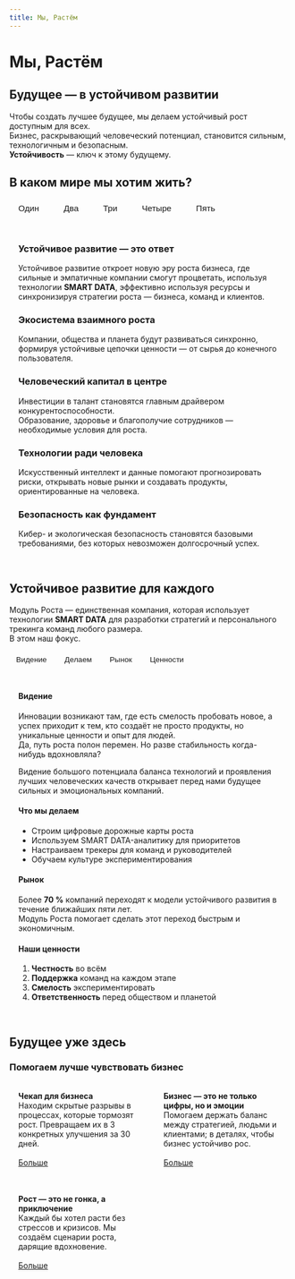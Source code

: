 ```yaml
---
title: Мы, Растём
---
```


<script setup>
import { ref } from 'vue'

/* верхний переключатель */
const worldTab = ref('one')

/* нижний переключатель */
const focusTab = ref('vision')
</script>

# Мы, Растём

## Будущее — в устойчивом развитии

Чтобы создать лучшее будущее, мы делаем устойчивый рост доступным для всех.  
Бизнес, раскрывающий человеческий потенциал, становится сильным, технологичным и безопасным.  
<strong>Устойчивость</strong> — ключ к этому будущему.

## В каком мире мы хотим жить?

<div class="tabs">
  <button :class="{ active: worldTab === 'one' }"   @click="worldTab = 'one'">Один</button>
  <button :class="{ active: worldTab === 'two' }"   @click="worldTab = 'two'">Два</button>
  <button :class="{ active: worldTab === 'three' }" @click="worldTab = 'three'">Три</button>
  <button :class="{ active: worldTab === 'four' }"  @click="worldTab = 'four'">Четыре</button>
  <button :class="{ active: worldTab === 'five' }"  @click="worldTab = 'five'">Пять</button>
</div>

<div class="tab-content">
  <div v-if="worldTab === 'one'">
    <h3>Устойчивое развитие — это ответ</h3>
    <p>Устойчивое развитие откроет новую эру роста бизнеса, где сильные и эмпатичные компании смогут процветать, используя технологии <strong>SMART DATA</strong>, эффективно используя ресурсы и синхронизируя стратегии роста — бизнеса, команд и клиентов.</p>
  </div>
  <div v-else-if="worldTab === 'two'">
    <h3>Экосистема взаимного роста</h3>
    <p>Компании, общества и планета будут развиваться синхронно, формируя устойчивые цепочки ценности — от сырья до конечного пользователя.</p>
  </div>
  <div v-else-if="worldTab === 'three'">
    <h3>Человеческий капитал в центре</h3>
    <p>Инвестиции в талант становятся главным драйвером конкурентоспособности.<br />
    Образование, здоровье и благополучие сотрудников — необходимые условия для роста.</p>
  </div>
  <div v-else-if="worldTab === 'four'">
    <h3>Технологии ради человека</h3>
    <p>Искусственный интеллект и данные помогают прогнозировать риски, открывать новые рынки и создавать продукты, ориентированные на человека.</p>
  </div>
  <div v-else>
    <h3>Безопасность как фундамент</h3>
    <p>Кибер- и экологическая безопасность становятся базовыми требованиями, без которых невозможен долгосрочный успех.</p>
  </div>
</div>

## Устойчивое развитие для каждого

Модуль Роста — единственная компания, которая использует технологии <strong>SMART DATA</strong> для разработки стратегий и персонального трекинга команд любого размера.<br />
В этом наш фокус.

<div class="tabs small">
  <button :class="{ active: focusTab === 'vision' }" @click="focusTab = 'vision'">Видение</button>
  <button :class="{ active: focusTab === 'action' }" @click="focusTab = 'action'">Делаем</button>
  <button :class="{ active: focusTab === 'market' }" @click="focusTab = 'market'">Рынок</button>
  <button :class="{ active: focusTab === 'values' }" @click="focusTab = 'values'">Ценности</button>
</div>

<div class="tab-content">
  <div v-if="focusTab === 'vision'">
    <h4>Видение</h4>
    <p>Инновации возникают там, где есть смелость пробовать новое, а успех приходит к тем, кто создаёт не просто продукты, но уникальные ценности и опыт для людей.<br />
    Да, путь роста полон перемен. Но разве стабильность когда-нибудь вдохновляла?</p>
    <p>Видение большого потенциала баланса технологий и проявления лучших человеческих качеств открывает перед нами будущее сильных и эмоциональных компаний.</p>
  </div>
  <div v-else-if="focusTab === 'action'">
    <h4>Что мы делаем</h4>
    <ul>
      <li>Строим цифровые дорожные карты роста</li>
      <li>Используем SMART DATA-аналитику для приоритетов</li>
      <li>Настраиваем трекеры для команд и руководителей</li>
      <li>Обучаем культуре экспериментирования</li>
    </ul>
  </div>
  <div v-else-if="focusTab === 'market'">
    <h4>Рынок</h4>
    <p>Более <strong>70 %</strong> компаний переходят к модели устойчивого развития в течение ближайших пяти лет.<br />
    Модуль Роста помогает сделать этот переход быстрым и экономичным.</p>
  </div>
  <div v-else>
    <h4>Наши ценности</h4>
    <ol>
      <li><strong>Честность</strong> во всём</li>
      <li><strong>Поддержка</strong> команд на каждом этапе</li>
      <li><strong>Смелость</strong> экспериментировать</li>
      <li><strong>Ответственность</strong> перед обществом и планетой</li>
    </ol>
  </div>
</div>

## Будущее уже здесь

### Помогаем лучше чувствовать бизнес

<div class="cards">
  <div class="card">
    <strong>Чекап для бизнеса</strong><br>
    Находим скрытые разрывы в процессах, которые тормозят рост. Превращаем их в 3 конкретных улучшения за 30 дней. <br><br>
    <a href="/checkup/overview">Больше</a>
  </div>
  <div class="card">
    <strong>Бизнес — это не только цифры, но и эмоции</strong><br>
    Помогаем держать баланс между стратегией, людьми и клиентами; в деталях, чтобы бизнес устойчиво рос. <br><br>
    <a href="/about/balance">Больше</a>
  </div>
  <div class="card">
    <strong>Рост — это не гонка, а приключение</strong><br>
    Каждый бы хотел расти без стрессов и кризисов. Мы создаём сценарии роста, дарящие вдохновение. <br><br>
    <a href="/method/not-a-race">Больше</a>
  </div>
</div>


<style>
.tabs {
  display: flex;
  gap: .75rem;
  margin: 1rem 0 .5rem;
}
.tabs.small { gap: .5rem; }

.tabs button {
  padding: .45rem 1rem;
  background: none;
  border: 1px solid var(--vp-c-border);
  border-radius: 4px;
  cursor: pointer;
  color: var(--vp-c-text);
  transition: background-color .2s, color .2s;
  font-size: .95rem;
}
.tabs.small button {
  padding: .35rem .75rem;
  font-size: .85rem;
}

.tabs button.active {
  background-color: var(--vp-c-brand);
  color: var(--vp-c-brand-emphasis);
  border-color: var(--vp-c-brand);
}

.tabs button:hover {
  background-color: var(--vp-c-bg-emphasis);
}

.tab-content {
  padding: 1rem;
  border: 1px solid var(--vp-c-border);
  border-radius: 4px;
  background-color: var(--vp-c-bg);
}

.cards {
  display: grid;
  grid-template-columns: repeat(auto-fit,minmax(220px,1fr));
  gap: 1rem;
  margin-top: 1rem;
}
.card {
  border: 1px solid var(--vp-c-border);
  border-radius: 6px;
  padding: 1rem;
  background-color: var(--vp-c-bg);
  transition: box-shadow .15s;
}
.card:hover {
  box-shadow: 0 2px 8px rgba(0,0,0,.08);
}
</style>
